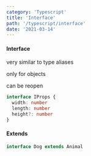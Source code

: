 ```yaml
---
category: 'Typescript'
title: 'Interface'
path: '/typescript/interface'
date: '2021-03-14'
---
```


#### Interface

very similar to type aliases

only for objects

can be reopen

```typescript
interface IProps {
  width: number
  length: number
  height?: number
}
```

#### Extends

```typescript
interface Dog extends Animal
```
